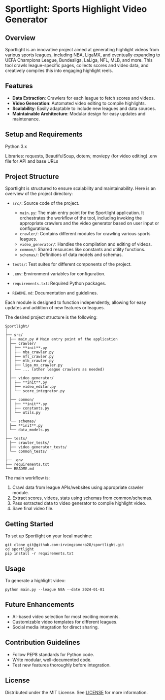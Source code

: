 # Sportlight: Sports Highlight Video Generator

## Overview

Sportlight is an innovative project aimed at generating highlight videos from various sports leagues, including NBA, LigaMX, and eventually expanding to UEFA Champions League, Bundesliga, LaLiga, NFL, MLB, and more. This tool crawls league-specific pages, collects scores and video data, and creatively compiles this into engaging highlight reels.

## Features

-   **Data Extraction**: Crawlers for each league to fetch scores and videos.
-   **Video Generation**: Automated video editing to compile highlights.
-   **Scalability**: Easily adaptable to include new leagues and data sources.
-   **Maintainable Architecture**: Modular design for easy updates and maintenance.

## Setup and Requirements

Python 3.x

Libraries: requests, BeautifulSoup, dotenv, moviepy (for video editing)
.env file for API and base URLs

## Project Structure

Sportlight is structured to ensure scalability and maintainability. Here is an overview of the project directory:

-   `src/`: Source code of the project.

    -   `main.py`: The main entry point for the Sportlight application. It orchestrates the workflow of the tool, including invoking the appropriate crawlers and the video generator based on user input or configurations.
    -   `crawler/`: Contains different modules for crawling various sports leagues.
    -   `video_generator/`: Handles the compilation and editing of videos.
    -   `common/`: Shared resources like constants and utility functions.
    -   `schemas/`: Definitions of data models and schemas.

-   `tests/`: Test suites for different components of the project.
-   `.env`: Environment variables for configuration.
-   `requirements.txt`: Required Python packages.
-   `README.md`: Documentation and guidelines.

Each module is designed to function independently, allowing for easy updates and addition of new features or leagues.

The desired project structure is the following:

```
Sportlight/
│
├── src/
│ ├── main.py # Main entry point of the application
│ ├── crawler/
│ │ ├── **init**.py
│ │ ├── nba_crawler.py
│ │ ├── nfl_crawler.py
│ │ ├── mlb_crawler.py
│ │ ├── liga_mx_crawler.py
│ │ └── ... (other league crawlers as needed)
│ │
│ ├── video_generator/
│ │ ├── **init**.py
│ │ ├── video_editor.py
│ │ └── score_integrator.py
│ │
│ ├── common/
│ │ ├── **init**.py
│ │ ├── constants.py
│ │ └── utils.py
│ │
│ └── schemas/
│ ├── **init**.py
│ └── data_models.py
│
├── tests/
│ ├── crawler_tests/
│ ├── video_generator_tests/
│ └── common_tests/
│
├── .env
├── requirements.txt
└── README.md
```

The main workflow is:

1. Crawl data from league APIs/websites using appropriate crawler module.
2. Extract scores, videos, stats using schemas from common/schemas.
3. Pass extracted data to video generator to compile highlight video.
4. Save final video file.

## Getting Started

To set up Sportlight on your local machine:

```
git clone git@github.com:irvingzamora28/sportlight.git
cd sportlight
pip install -r requirements.txt
```

## Usage

To generate a highlight video:

```
python main.py --league NBA --date 2024-01-01
```

## Future Enhancements

-   AI-based video selection for most exciting moments.
-   Customizable video templates for different leagues.
-   Social media integration for direct sharing.

## Contribution Guidelines

-   Follow PEP8 standards for Python code.
-   Write modular, well-documented code.
-   Test new features thoroughly before integration.

## License

Distributed under the MIT License. See [LICENSE](LICENSE) for more information.
